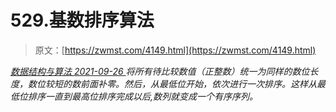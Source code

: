 <!--yml
category: 未分类
date: 0001-01-01 00:00:00
--->

# 529.基数排序算法

> 原文：[https://zwmst.com/4149.html](https://zwmst.com/4149.html)

   [ *数据结构与算法* ](https://zwmst.com/%e6%95%b0%e6%8d%ae%e7%bb%93%e6%9e%84%e4%b8%8e%e7%ae%97%e6%b3%95)*[ <time datetime="2021-09-27T00:52:14+08:00"> 2021-09-26 </time> ](https://zwmst.com/4149.html)  将所有待比较数值（正整数）统一为同样的数位长度，数位较短的数前面补零。然后，从最低位开始，依次进行一次排序。这样从最低位排序一直到最高位排序完成以后,数列就变成一个有序序列。*